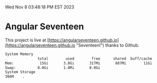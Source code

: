Wed Nov  8 03:48:18 PM EST 2023

# Angular Seventeen


This project is live at [https://angularseventeen.github.io](https://angularseventeen.github.io "Seventeen!") thanks to Github.

```bash
System Memory
               total        used        free      shared  buff/cache   available
Mem:            15Gi       3.8Gi       317Mi       887Mi        11Gi        10Gi
Swap:          8.0Gi       1.0Mi       8.0Gi
System Storage
366M	.
```
```bash
